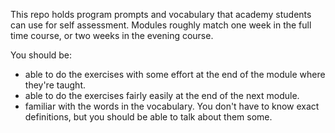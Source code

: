 This repo holds program prompts and vocabulary that academy students can use for self assessment. Modules roughly match one week in the full time course, or two weeks in the evening course.

You should be: 
- able to do the exercises with some effort at the end of the module where they're taught.
- able to do the exercises fairly easily at the end of the next module.
- familiar with the words in the vocabulary. You don't have to know exact definitions, but you should be able to talk about them some.
